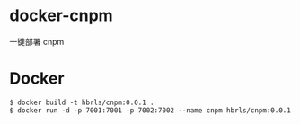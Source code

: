 # docker-cnpm
一键部署 cnpm

# Docker

    $ docker build -t hbrls/cnpm:0.0.1 .
    $ docker run -d -p 7001:7001 -p 7002:7002 --name cnpm hbrls/cnpm:0.0.1
